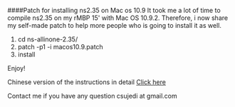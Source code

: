 ####Patch for installing ns2.35 on Mac os 10.9
It took me a lot of time to compile ns2.35 on my rMBP 15' with Mac OS 10.9.2. Therefore, i now share my self-made patch to help more people who is going to install it as well.

1. cd ns-allinone-2.35/
2. patch -p1 -i macos10.9.patch 
3. install

Enjoy!

Chinese version of the instructions in detail [Click here](http://csujedihy.github.io/2014/05/18/ns235formacos/)

Contact me if you have any question csujedi at gmail.com
